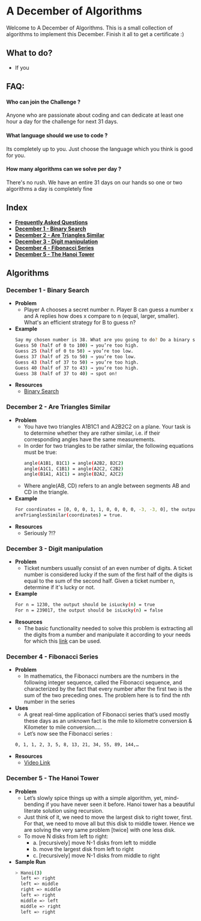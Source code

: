 # A December of Algorithms
Welcome to A December of Algorithms. This is a small collection of algorithms to implement this December. Finish it all to get a certificate :)

## What to do?
- If you
## FAQ:
#### Who can join the Challenge ?
Anyone who are passionate about coding and can dedicate at least one hour a day for the challenge for next 31 days.
#### What language should we use to code ?
Its completely up to you. Just choose the language which you think is good for you.
#### How many algorithms can we solve per day ?
There's no rush. We have an entire 31 days on our hands so one or two algorithms a day is completely fine

## Index
- [**Frequently Asked Questions**](#faq)
- [**December 1 - Binary Search**](#december-1---binary-search)
- [**December 2 - Are Triangles Similar**](#december-2---are-triangles-similar)
- [**December 3 - Digit manipulation**](#december-3---fibonacci-series)
- [**December 4 - Fibonacci Series**](#december-4---fibonacci-series)
- [**December 5 - The Hanoi Tower**](#december-5---the-hanoi-tower)

## Algorithms
### **December 1 - Binary Search**
- **Problem**
  - Player A chooses a secret number n. Player B can guess a number x and A replies how does x compare to n (equal, larger, smaller). What's an efficient strategy for B to guess n?
- **Example**
    ```bash
    Say my chosen number is 38. What are you going to do? Do a binary search:
    Guess 50 (half of 0 to 100) → you’re too high.
    Guess 25 (half of 0 to 50) → you’re too low.
    Guess 37 (half of 25 to 50) → you’re too low.
    Guess 43 (half of 37 to 50) → you’re too high.
    Guess 40 (half of 37 to 43) → you’re too high.
    Guess 38 (half of 37 to 40) → spot on!
    ```
- **Resources**
  - [Binary Search](https://www.geeksforgeeks.org/binary-search/)

### **December 2 - Are Triangles Similar**
- **Problem**
  - You have two triangles A1B1C1 and A2B2C2 on a plane. Your task is to determine whether they are rather similar, i.e. if their corresponding angles have the same measurements.       
  - In order for two triangles to be rather similar, the following equations must be true:        
    ```bash
    angle(A1B1, B1C1) = angle(A2B2, B2C2)        
    angle(A1C1, C1B1) = angle(A2C2, C2B2)        
    angle(B1A1, A1C1) = angle(B2A2, A2C2)        
    ```
  - Where angle(AB, CD) refers to an angle between segments AB and CD in the triangle.        
- **Example**
    ```bash
    For coordinates = [0, 0, 0, 1, 1, 0, 0, 0, 0, -3, -3, 0], the output should be        
    areTrianglesSimilar(coordinates) = true.
    ```
- **Resources**
  - Seriously ?!?

### **December 3 - Digit manipulation**
- **Problem**
  - Ticket numbers usually consist of an even number of digits. A ticket number is considered lucky if the sum of the first half of the digits is equal to the sum of the second half.  Given a ticket number n, determine if it's lucky or not.
- **Example**
  ```bash
  For n = 1230, the output should be isLucky(n) = true
  For n = 239017, the output should be isLucky(n) = false
  ```
- **Resources**
  - The basic functionality needed to solve this problem is extracting all the digits from a number and manipulate it according to your needs for which this [link](https://www.youtube.com/watch?v=rporZ07Tc4M) can be used.

### **December 4 - Fibonacci Series**
- **Problem**
  - In mathematics, the Fibonacci numbers are the numbers in the following integer sequence, called the Fibonacci sequence, and characterized by the fact that every number after the first two is the sum of the two preceding ones. The problem here is to find the nth number in the series
- **Uses**
  - A great real-time application of Fibonacci series that’s used mostly these days as an unknown fact is the mile to kilometre conversion & Kilometer to mile conversion…..
  - Let’s now see the Fibonacci series :
  ```bash
  0, 1, 1, 2, 3, 5, 8, 13, 21, 34, 55, 89, 144,…
  ```
- **Resources**
  - [Video Link](https://youtu.be/wTlw7fNcO-0)

###  **December 5 - The Hanoi Tower**
- **Problem**
  - Let’s slowly spice things up with a simple algorithm, yet, mind-bending if you have never seen it before. Hanoi tower has a beautiful literate solution using recursion.
  - Just think of it, we need to move the largest disk to right tower, first. For that, we need to move all but this disk to middle tower. Hence we are solving the very same problem [twice] with one less disk.
  - To move N disks from left to right:
    - a. [recursively] move N-1 disks from left to middle
    - b. move the largest disk from left to right
    - c. [recursively] move N-1 disks from middle to right
- **Sample Run**
    ```bash
    > Hanoi(3)
      left => right
      left => middle
      right => middle
      left => right
      middle => left
      middle => right
      left => right
    ```
